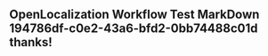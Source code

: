 <properties
ms.topic="hero-topic"
ms.test1="hero-topic"
ms.test2="test"/>

## OpenLocalization Workflow Test MarkDown 194786df-c0e2-43a6-bfd2-0bb74488c01d thanks!
